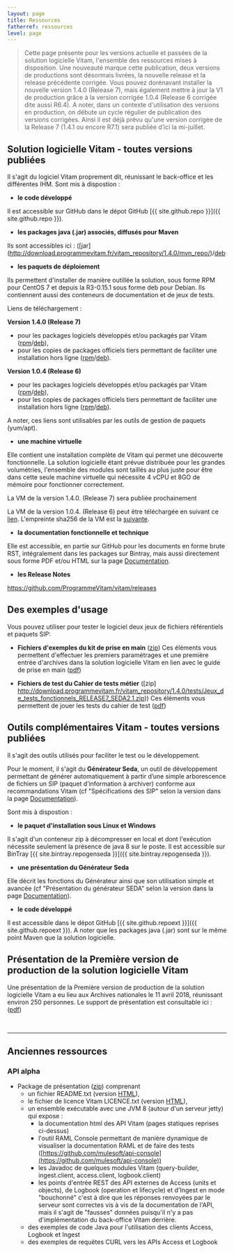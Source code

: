 ```yaml
---
layout: page
title: Ressources
fatherref: ressources
level: page
---
```


> Cette page présente pour les versions actuelle et passées de la solution logicielle Vitam, l'ensemble des ressources mises à disposition. 
Une nouveauté marque cette publication, deux versions de productions sont désormais livrées, la nouvelle release et la release précédente corrigée. Vous pouvez dorénavant installer la nouvelle version 1.4.0 (Release 7), mais également mettre à jour la V1 de production grâce à la version corrigée 1.0.4 (Release 6 corrigée dite aussi R6.4). 
A noter, dans un contexte d'utilisation des versions en production, on débute un cycle régulier de publication des versions corrigées. Ainsi il est déjà prévu qu'une version corrigée de la Release 7 (1.4.1 ou encore R7.1) sera publiée d’ici la mi-juillet.

## Solution logicielle Vitam - toutes versions publiées

Il s'agit du logiciel Vitam proprement dit, réunissant le back-office et les différentes IHM. Sont mis à dispostion :

* **le code développé**

Il est accessible sur GitHub dans le dépot GitHub [{{ site.github.repo }}]({{ site.github.repo }}).

* **les packages java (.jar) associés, diffusés pour Maven**

Ils sont accessibles ici : ([jar] (http://download.programmevitam.fr/vitam_repository/1.4.0/mvn_repo/)/[deb](http://download.programmevitam.fr/vitam_repository/1.4.0/mvn_repo/)

* **les paquets de déploiement** 

Ils permettent d'installer de manière outillée la solution, sous forme RPM pour CentOS 7 et depuis la R3-0.15.1 sous forme deb pour Debian. Ils contiennent aussi des conteneurs de documentation et de jeux de tests. 


Liens de téléchargement :

**Version 1.4.0 (Release 7)**
  - pour les packages logiciels développés et/ou packagés par Vitam ([rpm](http://download.programmevitam.fr/vitam_repository/1.0.4/rpm/vitam-product/)/[deb](http://download.programmevitam.fr/vitam_repository/1.0.4/rpm/vitam-product/)),
  - pour les copies de packages officiels tiers permettant de faciliter une installation hors ligne ([rpm](http://download.programmevitam.fr/vitam_repository/1.0.4/rpm/vitam-external/)/[deb](http://download.programmevitam.fr/vitam_repository/1.0.4/rpm/vitam-external/)).

  
**Version 1.0.4 (Release 6)**
  - pour les packages logiciels développés et/ou packagés par Vitam ([rpm](http://download.programmevitam.fr/vitam_repository/1.4.0/rpm/vitam-product/)/[deb](http://download.programmevitam.fr/vitam_repository/1.4.0/rpm/vitam-product/)),
  - pour les copies de packages officiels tiers permettant de faciliter une installation hors ligne ([rpm](http://download.programmevitam.fr/vitam_repository/1.4.0/rpm/vitam-external/)/[deb](http://download.programmevitam.fr/vitam_repository/1.4.0/rpm/vitam-external/)).

  
A noter, ces liens sont utilisables par les outils de gestion de paquets (yum/apt).

* **une machine virtuelle**

Elle contient une installation complète de Vitam qui permet une découverte fonctionnelle. 
La solution logicielle étant prévue distribuée pour les grandes volumétries, l'ensemble des modules sont taillés au plus juste pour être dans cette seule machine virtuelle qui nécessite 4 vCPU et 8GO de mémoire pour fonctionner correctement.

La VM de la version 1.4.0. (Release 7) sera publiée prochainement

La VM de la version 1.0.4. (Release 6) peut être téléchargée en suivant ce [lien](http://download.programmevitam.fr/demo_vitam_1.0.0/demo_vitam_1.0.0-2.ova).
L'empreinte sha256 de la VM est la [suivante](http://download.programmevitam.fr/demo_vitam_1.0.0/demo_vitam_1.0.0-2.sha256).


* **la documentation fonctionnelle et technique**

Elle est accessible, en partie  sur GitHub pour les documents en forme brute RST, intégralement dans les packages sur Bintray, mais aussi directement sous forme PDF et/ou HTML sur la page [Documentation](/pages/documentation).

* **les Release Notes**

<https://github.com/ProgrammeVitam/vitam/releases>


## Des exemples d'usage

Vous pouvez utiliser pour tester le logiciel deux jeux de fichiers référentiels et paquets SIP:

* **Fichiers d'exemples du kit de prise en main** 
([zip](http://download.programmevitam.fr/vitam_repository/1.4.0/tests/SIP-Kit_de_prise_en_main.zip)) Ces éléments vous permettent d'effectuer les premiers paramétrages et une première entrée d'archives dans la solution logicielle Vitam en lien avec le guide de prise en main ([pdf](/ressources/DocCourante/autres/fonctionnel/VITAM_Guide_de_prise_en_main.pdf))

* **Fichiers de test du Cahier de tests métier** ([zip] http://download.programmevitam.fr/vitam_repository/1.4.0/tests/Jeux_de_tests_fonctionnels_RELEASE7_SEDA2.1.zip)) Ces éléments vous permettent de jouer les tests du cahier de test ([pdf](/ressources/DocCourante/autres/fonctionnel/VITAM_Cahier_de_tests_metiers.pdf))


## Outils complémentaires Vitam - toutes versions publiées

Il s'agit des outils utilisés pour faciliter le test ou le développement. 

Pour le moment, il s'agit du **Générateur Seda**, un outil de développement permettant
de générer automatiquement à partir d’une simple arborescence de fichiers un SIP
(paquet d’information à archiver) conforme aux recommandations Vitam (cf "Spécifications des SIP" selon la version dans la page [Documentation](/pages/documentation)).

Sont mis à dispostion :

* **le paquet d'installation sous Linux et Windows**

Il s'agit d'un conteneur zip à décompresser en local et dont l'exécution 
nécessite seulement la présence de java 8 sur le poste.
Il est accessible sur BinTray [{{ site.bintray.repogenseda }}]({{ site.bintray.repogenseda }}).

* **une présentation du Générateur Seda**

Elle décrit les fonctions du Générateur ainsi que son utilisation simple et avancée
(cf "Présentation du générateur SEDA" selon la version dans la page [Documentation](/pages/documentation)).

* **le code développé**

Il est accessible dans le dépot GitHub [{{ site.github.repoext }}]({{ site.github.repoext }}). A noter que les packages java (.jar) sont sur le même point Maven que la solution logicielle.

## Présentation de la Première version de production de la solution logicielle Vitam

Une présentation de la Première version de production de la solution logicielle Vitam a eu lieu aux Archives nationales le 11 avril 2018, réunissant environ 250 personnes. Le support de présentation est consultable ici : ([pdf](/ressources/DocCourante/autres/fonctionnel/20180411_présentation_vitam_V5.0_publication.pdf))


<br>
<hr/>

## Anciennes ressources

### API alpha

* Package de présentation ([zip](/ressources/API-Alpha/Vitam-API-Alpha-07-2016.zip)) comprenant
	* un fichier README.txt (version [HTML](/ressources/API-Alpha/Readme)),
	* le fichier de licence Vitam LICENCE.txt (version [HTML](/ressources/API-Alpha/LICENCE)),
	* un ensemble exécutable avec une JVM 8 (autour d'un serveur jetty) qui expose :
		* la documentation html des API Vitam (pages statiques reprises ci-dessus)
		* l'outil RAML Console permettant de manière dynamique de visualiser la documentation RAML et de faire des tests ([https://github.com/mulesoft/api-console](https://github.com/mulesoft/api-console))
		* les Javadoc de quelques modules Vitam (query-builder, ingest.client, access.client, logbook.client)
		* les points d'entrée REST des API externes de Access (units et objects), de Logbook (operation et lifecycle) et d'Ingest en mode "bouchonné" c'est à dire que les réponses renvoyées par le serveur sont correctes vis à vis de la documentation de l'API, mais il s'agit de "fausses" données puisqu'il n'y a pas d'implémentation du back-office Vitam derrière.
	* des exemples de code Java pour l'utilisation des clients Access, Logbook et Ingest
	* des exemples de requêtes CURL vers les APIs Access et Logbook